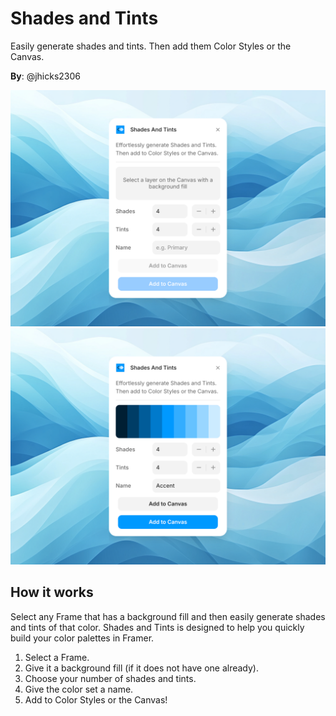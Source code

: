 # Shades and Tints

Easily generate shades and tints. Then add them Color Styles or the Canvas.

**By**: @jhicks2306

![Shades and Tints Plugin](public/shades-and-tints-thumbnail-1.png)
![Shades and Tints Plugin](public/shades-and-tints-thumbnail-2.png)

## How it works

Select any Frame that has a background fill and then easily generate shades and tints of that color. Shades and Tints is designed to help you quickly build your color palettes in Framer.

1. Select a Frame.
2. Give it a background fill (if it does not have one already).
3. Choose your number of shades and tints.
4. Give the color set a name.
5. Add to Color Styles or the Canvas!
